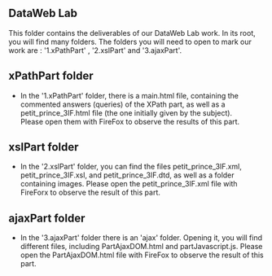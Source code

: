 ## DataWeb Lab
This folder contains the deliverables of our DataWeb Lab work.
In its root, you will find many folders. 
The folders you will need to open to mark our work are : '1.xPathPart' , '2.xslPart' and '3.ajaxPart'.

## xPathPart folder
- In the '1.xPathPart' folder, there is a main.html file, containing the commented answers (queries) of the XPath part, as well as a petit_prince_3IF.html file (the one initially given by the subject).  
Please open them with FireFox to observe the results of this part.

## xslPart folder
- In the '2.xslPart' folder, you can find the files petit_prince_3IF.xml, petit_prince_3IF.xsl, and petit_prince_3IF.dtd, as well as a folder containing images. 
Please open the petit_prince_3IF.xml file with FireForx to observe the result of this part.

## ajaxPart folder
- In the '3.ajaxPart' folder there is an 'ajax' folder. Opening it, you will find different files, including PartAjaxDOM.html and partJavascript.js. 
Please open the PartAjaxDOM.html file with FireFox to observe the result of this part.